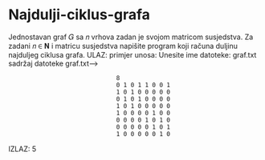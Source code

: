 # Najdulji-ciklus-grafa
Jednostavan graf 𝐺 sa 𝑛 vrhova zadan je svojom matricom susjedstva. Za zadani 𝑛 ∈ 𝐍 i matricu susjedstva napišite program koji računa duljinu najduljeg ciklusa grafa.
ULAZ:
primjer unosa:
Unesite ime datoteke: graf.txt
sadržaj datoteke graf.txt-->  


                                  8
                                  0 1 0 1 1 0 0 1
                                  1 0 1 0 0 0 0 0
                                  0 1 0 1 0 0 0 0
                                  1 0 1 0 0 0 0 0
                                  1 0 0 0 0 1 0 0
                                  0 0 0 0 1 0 1 0
                                  0 0 0 0 0 1 0 1
                                  1 0 0 0 0 0 1 0
IZLAZ:
5


